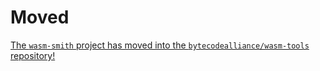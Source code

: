 # Moved

[The `wasm-smith` project has moved into the `bytecodealliance/wasm-tools`
repository!](https://github.com/bytecodealliance/wasm-tools/tree/main/crates/wasm-smith)
